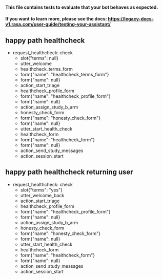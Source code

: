#### This file contains tests to evaluate that your bot behaves as expected.
#### If you want to learn more, please see the docs: https://legacy-docs-v1.rasa.com/user-guide/testing-your-assistant/

## happy path healthcheck
* request_healthcheck: check
  - slot{"terms": null}
  - utter_welcome
  - healthcheck_terms_form
  - form{"name": "healthcheck_terms_form"}
  - form{"name": null}
  - action_start_triage
  - healthcheck_profile_form
  - form{"name": "healthcheck_profile_form"}
  - form{"name": null}
  - action_assign_study_b_arm
  - honesty_check_form
  - form{"name": "honesty_check_form"}
  - form{"name": null}
  - utter_start_health_check
  - healthcheck_form
  - form{"name": "healthcheck_form"}
  - form{"name": null}
  - action_send_study_messages
  - action_session_start

## happy path healthcheck returning user
* request_healthcheck: check
  - slot{"terms": "yes"}
  - utter_welcome_back
  - action_start_triage
  - healthcheck_profile_form
  - form{"name": "healthcheck_profile_form"}
  - form{"name": null}
  - action_assign_study_b_arm
  - honesty_check_form
  - form{"name": "honesty_check_form"}
  - form{"name": null}
  - utter_start_health_check
  - healthcheck_form
  - form{"name": "healthcheck_form"}
  - form{"name": null}
  - action_send_study_messages
  - action_session_start
